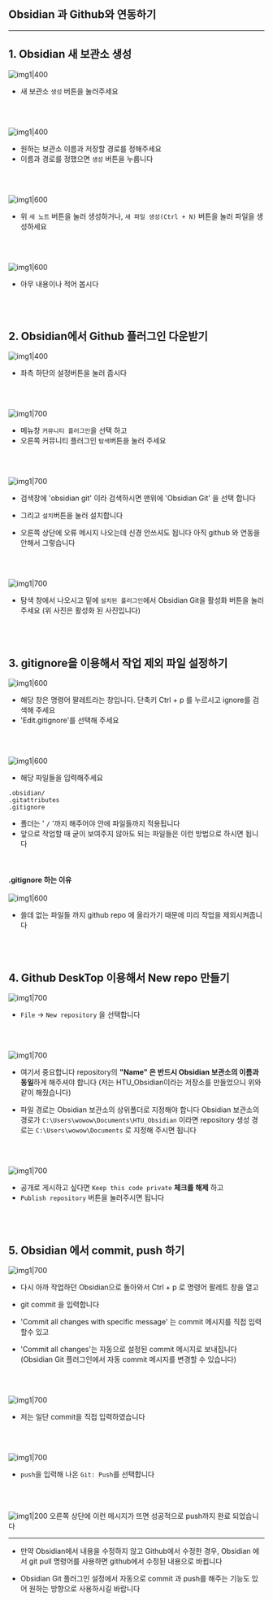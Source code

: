 ## Obsidian 과 Github와 연동하기

---

## 1. Obsidian 새 보관소 생성
![img1|400](./images/step02.png)
- 새 보관소 `생성` 버튼을 눌러주세요

<br/>
<br/>

![img1|400](./images/step03.png)
- 원하는 보관소 이름과 저장할 경로를 정해주세요
- 이름과 경로를 정했으면 `생성` 버튼을 누룹니다

<br/>
<br/>

![img1|600](./images/step04.png)
- 위 `새 노트`  버튼을 눌러 생성하거나, `새 파일 생성(Ctrl + N)` 버튼을 눌러 파일을 생성하세요

<br/>
<br/>

![img1|600](./images/step05.png)
- 아무 내용이나 적어 봅시다

<br/>
<br/>

## 2. Obsidian에서 Github 플러그인 다운받기

![img1|400](./images/step06.png)
- 좌측 하단의 설정버튼을 눌러 줍시다

<br/>
<br/>

![img1|700](./images/step07.png)
- 메뉴창 `커뮤니티 플러그인`을 선택 하고
- 오른쪽 커뮤니티 플러그인 `탐색`버튼을 눌러 주세요

<br/>
<br/>

![img1|700](./images/step08.png)
- 검색창에 'obsidian git' 이라 검색하시면 맨위에 'Obsidian Git' 을 선택 합니다
- 그리고 `설치`버튼을 눌러 설치합니다

- 오른쪽 상단에 오류 메시지 나오는데 신경 안쓰셔도 됩니다
  아직 github 와 연동을 안해서 그렇습니다

<br/>
<br/>

![img1|700](./images/step09.png)
- 탐색 창에서 나오시고 밑에 `설치된 플러그인`에서 Obsidian Git을 활성화 버튼을 눌러주세요
  (위 사진은 활성화 된 사진입니다)
  
<br/>
<br/>

## 3. gitignore을 이용해서 작업 제외 파일 설정하기

![img1|600](./images/step10.png)

- 해당 창은 명령어 팔레트라는 창입니다. 단축키 Ctrl + p 를 누르시고 ignore를 검색해 주세요
- 'Edit.gitignore'를 선택해 주세요

<br/>
<br/>

![img1|600](./images/step11.png)
- 해당 파일들을 입력해주세요
```
.obsidian/
.gitattributes
.gitignore
```
- 폴더는 ' `/` '까지 해주어야 안에 파일들까지 적용됩니다
- 앞으로 작업할 때 굳이 보여주지 않아도 되는 파일들은 이런 방법으로 하시면 됩니다


<br/>

#### .gitignore 하는 이유
![img1|600](./images/step12.png)
- 쓸데 없는 파일들 까지 github repo 에 올라가기 때문에 미리 작업을 제외시켜줍니다

<br/>
<br/>

## 4. Github DeskTop 이용해서 New repo 만들기

![img1|700](./images/step13.png)
- `File`  → `New repository` 을 선택합니다

<br/>
<br/>

![img1|700](./images/step14.png)
- 여기서 중요합니다 repository의 **"Name" 은 반드시 Obsidian 보관소의 이름과 동일**하게 해주셔야 합니다 (저는 HTU_Obsidian이라는 저장소를 만들었으니 위와 같이 해줬습니다)

- 파일 경로는 Obsidian 보관소의 상위폴더로 지정해야 합니다
  Obsidian 보관소의 경로가 `C:\Users\wowow\Documents\HTU_Obsidian` 이라면
  repository 생성 경로는 `C:\Users\wowow\Documents` 로 지정해 주시면 됩니다

<br/>
<br/>

![img1|700](./images/step15.png)
- 공개로 게시하고 싶다면 `Keep this code private` **체크를 해제** 하고
- `Publish repository` 버튼을 눌러주시면 됩니다

<br/>
<br/>

## 5. Obsidian 에서 commit, push 하기

![img1|700](./images/step16.png)
- 다시 아까 작업하던 Obsidian으로 돌아와서 Ctrl + p 로 명령어 팔레트 창을 열고

- git commit 을 입력합니다

- 'Commit all changes with specific message' 는 commit 메시지를 직접 입력 할수 있고

- 'Commit all changes'는 자동으로 설정된 commit 메시지로 보내집니다
  (Obsidian Git 플러그인에서 자동 commit 메시지를 변경할 수 있습니다)



<br/>
<br/>

![img1|700](./images/step17.png)
- 저는 일단 commit을 직접 입력하였습니다

<br/>
<br/>

![img1|700](./images/step18.png)
- `push`을 입력해 나온  `Git: Push`를 선택합니다

<br/>
<br/>

![img1|200](./images/step19.png)
오른쪽 상단에 이런 메시지가 뜨면 성공적으로 push까지 완료 되었습니다

---

- 만약 Obsidian에서 내용을 수정하지 않고 Github에서 수정한 경우,
  Obsidian 에서 git pull 명령어를 사용하면 github에서 수정된 내용으로 바뀝니다
  
- Obsidian Git 플러그인 설정에서 자동으로 commit 과 push를 해주는 기능도 있어
  원하는 방향으로 사용하시길 바랍니다